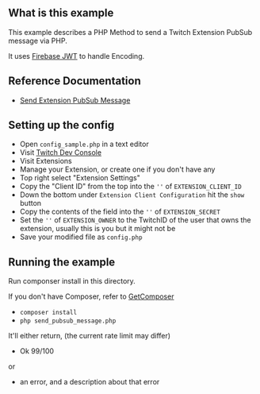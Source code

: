 ## What is this example

This example describes a PHP Method to send a Twitch Extension PubSub message via PHP.

It uses [Firebase JWT](https://github.com/firebase/php-jwt) to handle Encoding.

## Reference Documentation

- [Send Extension PubSub Message](https://dev.twitch.tv/docs/extensions/reference#send-extension-pubsub-message)

## Setting up the config

- Open `config_sample.php` in a text editor
- Visit [Twitch Dev Console](https://dev.twitch.tv/console/)
- Visit Extensions 
- Manage your Extension, or create one if you don't have any
- Top right select "Extension Settings"
- Copy the "Client ID" from the top into the `''` of `EXTENSION_CLIENT_ID`
- Down the bottom under `Extension Client Configuration` hit the `show` button
- Copy the contents of the field into the `''` of `EXTENSION_SECRET`
- Set the `''` of `EXTENSION_OWNER` to the TwitchID of the user that owns the extension, usually this is you but it might not be
- Save your modified file as `config.php`

## Running the example

Run componser install in this directory.

If you don't have Composer, refer to [GetComposer](https://getcomposer.org/)

- `composer install`
- `php send_pubsub_message.php`

It'll either return, (the current rate limit may differ)

- Ok 99/100

or

- an error, and a description about that error

